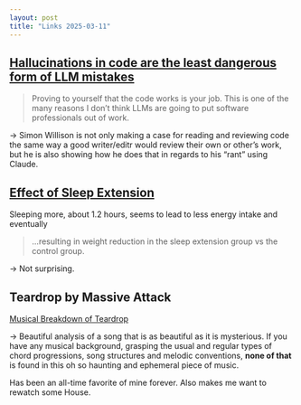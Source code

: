 ```yaml
---
layout: post
title: "Links 2025-03-11"
---
```


## [Hallucinations in code are the least dangerous form of LLM mistakes](https://simonwillison.net/2025/Mar/2/hallucinations-in-code/)

> Proving to yourself that the code works is your job. This is one of the many reasons I don’t think LLMs are going to put software professionals out of work.

→ Simon Willison is not only making a case for reading and reviewing code the same way a good writer/editr would review their own or other’s work, but he is also showing how he does that in regards to his “rant” using Claude.


## [Effect of Sleep Extension](https://pubmed.ncbi.nlm.nih.gov/35129580/)

Sleeping more, about 1.2 hours, seems to lead to less energy intake and eventually

> …resulting in weight reduction in the sleep extension group vs the control group.

→ Not surprising.

## Teardrop by Massive Attack

[Musical Breakdown of Teardrop](https://youtu.be/ggy4W2Qwi74?si=l1kez4Dd75_Ea2Nx)

→ Beautiful analysis of a song that is as beautiful as it is mysterious. If you have any musical background, grasping the usual and regular types of chord progressions, song structures and melodic conventions, **none of that** is found in this oh so haunting and ephemeral piece of music.

Has been an all-time favorite of mine forever. Also makes me want to rewatch some House.